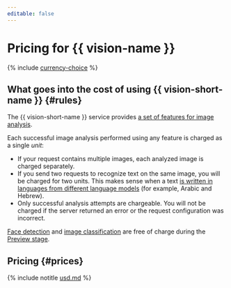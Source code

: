 ```yaml
---
editable: false
---
```

# Pricing for {{ vision-name }}

{% include [currency-choice](../_includes/pricing/currency-choice.md) %}

## What goes into the cost of using {{ vision-short-name }} {#rules}

The {{ vision-short-name }} service provides [a set of features for image analysis](concepts/index.md#features).

Each successful image analysis performed using any feature is charged as a single _unit_:

* If your request contains multiple images, each analyzed image is charged separately.
* If you send two requests to recognize text on the same image, you will be charged for two units. This makes sense when a text  [is written in languages from different language models](operations/ocr/text-detection.md#multiple-languages) (for example, Arabic and Hebrew).
* Only successful analysis attempts are chargeable. You will not be charged if the server returned an error or the request configuration was incorrect.

[Face detection](concepts/face-detection/index.md) and [image classification](concepts/classification/index.md) are free of charge during the [Preview stage](../overview/concepts/launch-stages).

## Pricing {#prices}




{% include notitle [usd.md](../_pricing/vision/usd.md) %}
